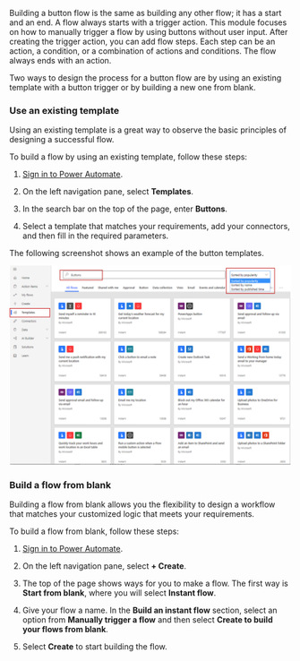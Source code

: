 Building a button flow is the same as building any other flow; it has
a start and an end. A flow always starts with a trigger action. 
This module focuses on how to manually trigger a flow by using buttons
without user input. After creating the trigger action, you can add flow steps. Each step can be an
action, a condition, or a combination of actions and conditions. The
flow always ends with an action.

Two ways to design the process for a button flow are by using
an existing template with a button trigger or by building a new one from blank.

### Use an existing template

Using an existing template is a great way to observe the basic
principles of designing a successful flow.

To build a flow by using an existing template, follow these steps:

1.  [Sign in to Power Automate](https://flow.microsoft.com/?azure-portal=true). 

1.  On the left navigation pane, select **Templates**.

1.  In the search bar on the top of the page, enter **Buttons**. 

1.  Select a template that matches your
    requirements, add your connectors, and then fill in the
    required parameters.

The following screenshot shows an example of the button templates.

![Search button templates](../media/search-buttons-templates.png)

### Build a flow from blank

Building a flow from blank allows you the flexibility to design a
workflow that matches your customized logic that meets your
requirements.

To build a flow from blank, follow these steps:

1.  [Sign in to Power Automate](https://flow.microsoft.com/?azure-portal=true). 

1.  On the left navigation pane, select **+ Create**.

1.  The top of the page shows ways for you to make a flow. The first way
    is **Start from blank**, where you will select **Instant flow**.    

1.  Give your flow a name. In the **Build an instant flow** section, select 
    an option from **Manually trigger a flow** and then select **Create to build your flows from blank**.

1.  Select **Create** to start building the flow.
